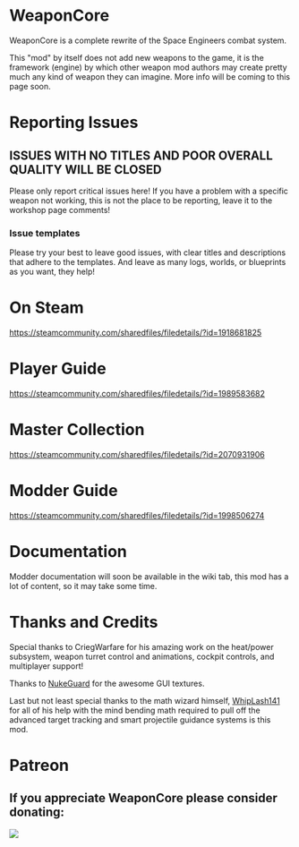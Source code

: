# WeaponCore

WeaponCore is a complete rewrite of the Space Engineers combat system.

This "mod" by itself does not add new weapons to the game, it is the framework (engine) by which other weapon mod authors may create pretty much any kind of weapon they can imagine. More info will be coming to this page soon.

# Reporting Issues

## **ISSUES WITH NO TITLES AND POOR OVERALL QUALITY WILL BE CLOSED**

Please only report critical issues here! If you have a problem with a specific weapon not working, this is not the place to be reporting, leave it to the workshop page comments!

### Issue templates

Please try your best to leave good issues, with clear titles and descriptions that adhere to the templates. And leave as many logs, worlds, or blueprints as you want, they help!


# On Steam
https://steamcommunity.com/sharedfiles/filedetails/?id=1918681825


# Player Guide

https://steamcommunity.com/sharedfiles/filedetails/?id=1989583682

# Master Collection

https://steamcommunity.com/sharedfiles/filedetails/?id=2070931906

# Modder Guide

https://steamcommunity.com/sharedfiles/filedetails/?id=1998506274

# Documentation

Modder documentation will soon be available in the wiki tab, this mod has a lot of content, so it may take some time.

# Thanks and Credits

Special thanks to CriegWarfare for his amazing work on the heat/power subsystem, weapon turret control and animations, cockpit controls, and multiplayer support!

Thanks to [NukeGuard](https://github.com/nukeguard) for the awesome GUI textures. 

Last but not least special thanks to the math wizard himself, [WhipLash141](https://github.com/Whiplash141) for all of his help with the mind bending math required to pull off the advanced target tracking and smart projectile guidance systems is this mod.

# Patreon

## If you appreciate WeaponCore please consider donating:

[![](https://upload.wikimedia.org/wikipedia/commons/thumb/8/82/Patreon_logo_with_wordmark.svg/512px-Patreon_logo_with_wordmark.svg.png)](https://www.patreon.com/user?u=14228932)	

